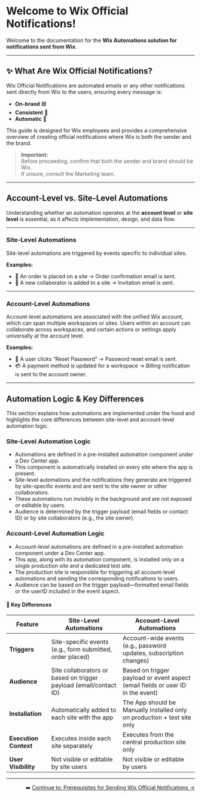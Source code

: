 # Welcome to Wix Official Notifications!

Welcome to the documentation for the **Wix Automations solution for notifications sent from Wix**. 

---

## ✨ What Are Wix Official Notifications?
Wix Official Notifications are automated emails or any other notifications sent directly from Wix to the users, ensuring every message is:

- **On-brand** 🟦
- **Consistent** 🔄
- **Automatic** 🤖

This guide is designed for Wix employees and provides a comprehensive overview of creating official notifications where Wix is both the sender and the brand.

> **Important:**  
> Before proceeding, confirm that both the sender and brand should be Wix.  
> If unsure, consult the Marketing team.

---

## Account-Level vs. Site-Level Automations

Understanding whether an automation operates at the **account level** or **site level** is essential, as it affects implementation, design, and data flow.

---

### Site-Level Automations

Site-level automations are triggered by events specific to individual sites.

**Examples:**
- 🛒 An order is placed on a site → Order confirmation email is sent.
- 👯 A new collaborator is added to a site → Invitation email is sent.

---

### Account-Level Automations

Account-level automations are associated with the unified Wix account, which can span multiple workspaces or sites. Users within an account can collaborate across workspaces, and certain actions or settings apply universally at the account level.

**Examples:**
- 🔑 A user clicks “Reset Password” → Password reset email is sent.
- 💳 A payment method is updated for a workspace → Billing notification is sent to the account owner.

---

## Automation Logic & Key Differences

This section explains how automations are implemented under the hood and highlights the core differences between site-level and account-level automation logic.

### Site-Level Automation Logic

- Automations are defined in a pre-installed automation component under a Dev Center app.  
- This component is automatically installed on every site where the app is present.  
- Site-level automations and the notifications they generate are triggered by site-specific events and are sent to the site owner or other collaborators.  
- These automations run invisibly in the background and are not exposed or editable by users.
- Audience is determined by the trigger payload (email fields or contact ID) or by site collaborators (e.g., the site owner).
### Account-Level Automation Logic

- Account-level automations are defined in a pre-installed automation component under a Dev Center app.  
- This app, along with its automation component, is installed only on a single production site and a dedicated test site.  
- The production site is responsible for triggering all account-level automations and sending the corresponding notifications to users.
- Audience can be based on the trigger payload—formatted email fields or the userID included in the event aspect.

#### 🥊 Key Differences

| Feature                | **Site-Level Automations**                                                  | **Account-Level Automations**                                                  |
|------------------------|-----------------------------------------------------------------------------|---------------------------------------------------------------------------------|
| **Triggers**           | Site-specific events (e.g., form submitted, order placed)                   | Account-wide events (e.g., password updates, subscription changes)                |
| **Audience**           | Site collaborators or based on trigger payload (email/contact ID)           | Based on trigger payload or event aspect (email fields or user ID in the event)        |
| **Installation**       | Automatically added to each site with the app                               | The App should be Manually installed only on production + test site only         |
| **Execution Context**  | Executes inside each site separately                                        | Executes from the central production site only                                 |
| **User Visibility**    | Not visible or editable by site users                                       | Not visible or editable by users                                                   |
---

<div align="right">

➡️ [Continue to: Prerequisites for Sending Wix Official Notifications → ](./Prerequisites%20for%20Sending%20Wix%20Official%20Notifications.md)

</div>
